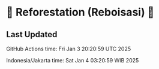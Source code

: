 
# 🌳 Reforestation (Reboisasi) 🌲

## Last Updated

GitHub Actions time: Fri Jan  3 20:20:59 UTC 2025

Indonesia/Jakarta time: Sat Jan  4 03:20:59 WIB 2025
